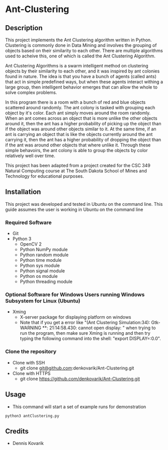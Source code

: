 # Ant-Clustering

## Description
This project implements the Ant Clustering algorithm written in Python. 
Clustering is commonly done in Data Mining and involves the grouping of 
objects based on their similarity to each other. There are multiple 
algorithms used to acheive this, one of which is called the Ant Clustering
Algorithm. 

Ant Clustering Algorithms is a swarm intelligent method on clustering objects
by their similarity to each other, and it was inspired by ant colonies found 
in nature. The idea is that you have a bunch of agents (called ants) that act 
in simple predefined ways, but when these agents interact withing a large 
group, then intelligent behavior emerges that can allow the whole
to solve complex problems.  

In this program there is a room with a bunch of red and blue objects scattered
around randomly. The ant colony is tasked with grouping each object by it's color. 
Each ant simply moves around the room randomly. When an ant comes across an
object that is more unlike the other objects around it, then the ant has a higher 
probability of picking up the object than if the object was around other objects 
similar to it. At the same time, if an ant is carrying an object that is like the 
objects currently around the ant carrying it, then the ant has a higher 
probability of dropping the object than if the ant was around other objects that
where unlike it. Through these simple behavoirs, the ant colony is able to group 
the objects by color relatively well over time.

This project has been adapted from a project created for the CSC 349 Natural 
Computing course at The South Dakota School of Mines and Technology for educational 
purposes. 


## Installation
This project was developed and tested in Ubuntu on the command line. This guide 
assumes the user is working in Ubuntu on the command line

### Required Software
* Git
* Python 3
   * OpenCV 2
   * Python NumPy module
   * Python random module
   * Python time module
   * Python sys module
   * Python signal module
   * Python os module
   * Python threading module

### Optional Software for Windows Users running Windows Subsystem for Linux (Ubuntu)
* Xming
   * X-server package for displaying platform on windows
   * Note that if you get a error like "(Ant Clustering Simulation:34): 
   Gtk-WARNING **: 21:14:58.430: cannot open display: " when trying to run the program, 
   then make sure Xming is running and then try typing the following command into the 
   shell: "export DISPLAY=:0.0".
   
   
### Clone the repository
* Clone with SSH
  * git clone git@github.com:denkovarik/Ant-Clustering.git
* Clone with HTTPS
  * git clone https://github.com/denkovarik/Ant-Clustering.git
  
## Usage
* This command will start a set of example runs for demonstration
```
python3 antClustering.py
```

## Credits
* Dennis Kovarik

